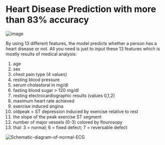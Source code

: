 # Heart Disease Prediction with more than 83% accuracy

![image](https://user-images.githubusercontent.com/64093617/114946402-60480300-9e4b-11eb-97c3-ccaa1b9d6d30.png)


By using 13 different features, the model predicts whether a person has a heart disease or not.
All you need is just to input these 13 features which is mostly results of medical analysis:

1. age
2. sex
3. chest pain type (4 values)
4. resting blood pressure
5. serum cholestoral in mg/dl
6. fasting blood sugar > 120 mg/dl
7. resting electrocardiographic results (values 0,1,2)
8. maximum heart rate achieved
9. exercise induced angina
10. oldpeak = ST depression induced by exercise relative to rest
11. the slope of the peak exercise ST segment
12. number of major vessels (0-3) colored by flourosopy
13. thal: 3 = normal; 6 = fixed defect; 7 = reversable defect


![Schematic-diagram-of-normal-ECG](https://user-images.githubusercontent.com/64093617/114946080-cd0ecd80-9e4a-11eb-8ebd-fa04f7c098d5.png)
